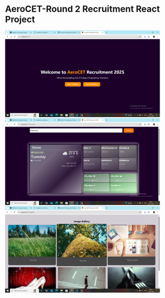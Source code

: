 # AeroCET-Round 2 Recruitment React Project
![Homepage Screenshot](./src/assets/Screenshot(425).png)
![Weather Screenshot](./src/assets/Screenshot(427).png)
![Gallery Screenshot](./src/assets/Screenshot(428).png)
